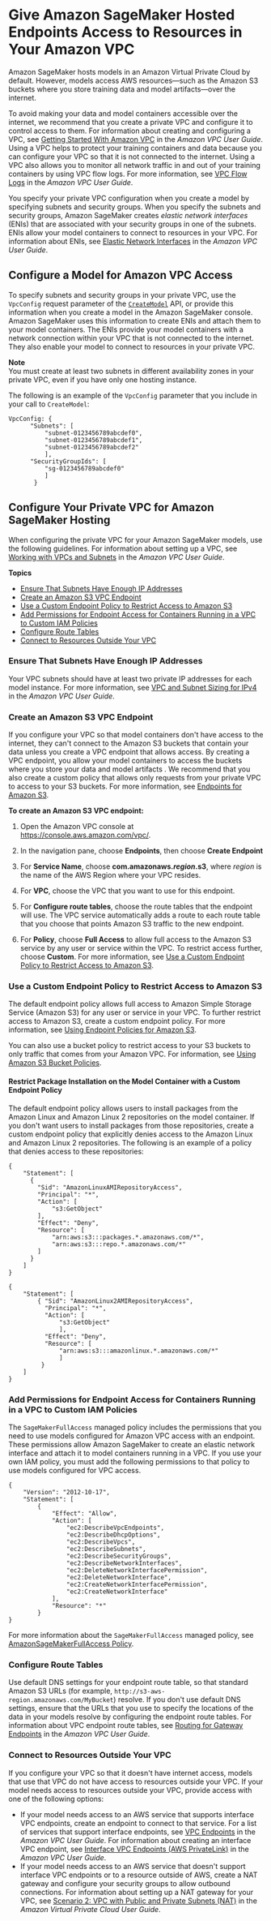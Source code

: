 # Give Amazon SageMaker Hosted Endpoints Access to Resources in Your Amazon VPC<a name="host-vpc"></a>

Amazon SageMaker hosts models in an Amazon Virtual Private Cloud by default\. However, models access AWS resources—such as the Amazon S3 buckets where you store training data and model artifacts—over the internet\.

To avoid making your data and model containers accessible over the internet, we recommend that you create a private VPC and configure it to control access to them\. For information about creating and configuring a VPC, see [Getting Started With Amazon VPC](https://docs.aws.amazon.com/AmazonVPC/latest/UserGuide/getting-started-ipv4.html) in the *Amazon VPC User Guide*\. Using a VPC helps to protect your training containers and data because you can configure your VPC so that it is not connected to the internet\. Using a VPC also allows you to monitor all network traffic in and out of your training containers by using VPC flow logs\. For more information, see [VPC Flow Logs](https://docs.aws.amazon.com/AmazonVPC/latest/UserGuide/flow-logs.html) in the *Amazon VPC User Guide*\.

You specify your private VPC configuration when you create a model by specifying subnets and security groups\. When you specify the subnets and security groups, Amazon SageMaker creates *elastic network interfaces* \(ENIs\) that are associated with your security groups in one of the subnets\. ENIs allow your model containers to connect to resources in your VPC\. For information about ENIs, see [Elastic Network Interfaces](https://docs.aws.amazon.com/AmazonVPC/latest/UserGuide/VPC_ElasticNetworkInterfaces.html) in the *Amazon VPC User Guide*\.

## Configure a Model for Amazon VPC Access<a name="host-vpc-configure"></a>

To specify subnets and security groups in your private VPC, use the `VpcConfig` request parameter of the [ `CreateModel`](https://docs.aws.amazon.com/sagemaker/latest/APIReference/API_CreateModel.html) API, or provide this information when you create a model in the Amazon SageMaker console\. Amazon SageMaker uses this information to create ENIs and attach them to your model containers\. The ENIs provide your model containers with a network connection within your VPC that is not connected to the internet\. They also enable your model to connect to resources in your private VPC\.

**Note**  
You must create at least two subnets in different availability zones in your private VPC, even if you have only one hosting instance\.

The following is an example of the `VpcConfig` parameter that you include in your call to `CreateModel`:

```
VpcConfig: {
      "Subnets": [
          "subnet-0123456789abcdef0",
          "subnet-0123456789abcdef1",
          "subnet-0123456789abcdef2"
          ],
      "SecurityGroupIds": [
          "sg-0123456789abcdef0"
          ]
       }
```

## Configure Your Private VPC for Amazon SageMaker Hosting<a name="host-vpc-vpc"></a>

When configuring the private VPC for your Amazon SageMaker models, use the following guidelines\. For information about setting up a VPC, see [Working with VPCs and Subnets](https://docs.aws.amazon.com/AmazonVPC/latest/UserGuide/working-with-vpcs.html) in the *Amazon VPC User Guide*\.

**Topics**
+ [Ensure That Subnets Have Enough IP Addresses](#host-vpc-ip)
+ [Create an Amazon S3 VPC Endpoint](#host-vpc-s3)
+ [Use a Custom Endpoint Policy to Restrict Access to Amazon S3](#host-vpc-policy)
+ [Add Permissions for Endpoint Access for Containers Running in a VPC to Custom IAM Policies](#host-vpc-endpoints)
+ [Configure Route Tables](#host-vpc-route-table)
+ [Connect to Resources Outside Your VPC](#model-vpc-nat)

### Ensure That Subnets Have Enough IP Addresses<a name="host-vpc-ip"></a>

Your VPC subnets should have at least two private IP addresses for each model instance\. For more information, see [VPC and Subnet Sizing for IPv4](https://docs.aws.amazon.com/AmazonVPC/latest/UserGuide/VPC_Subnets.html#vpc-sizing-ipv4) in the *Amazon VPC User Guide*\.

### Create an Amazon S3 VPC Endpoint<a name="host-vpc-s3"></a>

If you configure your VPC so that model containers don't have access to the internet, they can't connect to the Amazon S3 buckets that contain your data unless you create a VPC endpoint that allows access\. By creating a VPC endpoint, you allow your model containers to access the buckets where you store your data and model artifacts \. We recommend that you also create a custom policy that allows only requests from your private VPC to access to your S3 buckets\. For more information, see [Endpoints for Amazon S3](https://docs.aws.amazon.com/AmazonVPC/latest/UserGuide/vpc-endpoints-s3.html)\.

**To create an Amazon S3 VPC endpoint:**

1. Open the Amazon VPC console at [https://console\.aws\.amazon\.com/vpc/](https://console.aws.amazon.com/vpc/)\.

1. In the navigation pane, choose **Endpoints**, then choose **Create Endpoint**

1. For **Service Name**, choose **com\.amazonaws\.*region*\.s3**, where *region* is the name of the AWS Region where your VPC resides\.

1. For **VPC**, choose the VPC that you want to use for this endpoint\.

1. For **Configure route tables**, choose the route tables that the endpoint will use\. The VPC service automatically adds a route to each route table that you choose that points Amazon S3 traffic to the new endpoint\.

1. For **Policy**, choose **Full Access** to allow full access to the Amazon S3 service by any user or service within the VPC\. To restrict access further, choose **Custom**\. For more information, see [Use a Custom Endpoint Policy to Restrict Access to Amazon S3](#host-vpc-policy)\.

### Use a Custom Endpoint Policy to Restrict Access to Amazon S3<a name="host-vpc-policy"></a>

The default endpoint policy allows full access to Amazon Simple Storage Service \(Amazon S3\) for any user or service in your VPC\. To further restrict access to Amazon S3, create a custom endpoint policy\. For more information, see [Using Endpoint Policies for Amazon S3](https://docs.aws.amazon.com/vpc/latest/userguide/vpc-endpoints-s3.html#vpc-endpoints-policies-s3)\. 

You can also use a bucket policy to restrict access to your S3 buckets to only traffic that comes from your Amazon VPC\. For information, see [Using Amazon S3 Bucket Policies](https://docs.aws.amazon.com/vpc/latest/userguide/vpc-endpoints-s3.html#vpc-endpoints-s3-bucket-policies)\.

#### Restrict Package Installation on the Model Container with a Custom Endpoint Policy<a name="host-vpc-policy-repos"></a>

The default endpoint policy allows users to install packages from the Amazon Linux and Amazon Linux 2 repositories on the model container\. If you don't want users to install packages from those repositories, create a custom endpoint policy that explicitly denies access to the Amazon Linux and Amazon Linux 2 repositories\. The following is an example of a policy that denies access to these repositories:

```
{ 
    "Statement": [ 
      { 
        "Sid": "AmazonLinuxAMIRepositoryAccess",
        "Principal": "*",
        "Action": [ 
            "s3:GetObject" 
        ],
        "Effect": "Deny",
        "Resource": [
            "arn:aws:s3:::packages.*.amazonaws.com/*",
            "arn:aws:s3:::repo.*.amazonaws.com/*"
        ] 
      } 
    ] 
} 

{ 
    "Statement": [ 
        { "Sid": "AmazonLinux2AMIRepositoryAccess",
          "Principal": "*",
          "Action": [ 
              "s3:GetObject" 
              ],
          "Effect": "Deny",
          "Resource": [
              "arn:aws:s3:::amazonlinux.*.amazonaws.com/*" 
              ] 
         } 
    ] 
}
```

### Add Permissions for Endpoint Access for Containers Running in a VPC to Custom IAM Policies<a name="host-vpc-endpoints"></a>

The `SageMakerFullAccess` managed policy includes the permissions that you need to use models configured for Amazon VPC access with an endpoint\. These permissions allow Amazon SageMaker to create an elastic network interface and attach it to model containers running in a VPC\. If you use your own IAM policy, you must add the following permissions to that policy to use models configured for VPC access\. 

```
{
    "Version": "2012-10-17",
    "Statement": [
        {
            "Effect": "Allow",
            "Action": [
                "ec2:DescribeVpcEndpoints",
                "ec2:DescribeDhcpOptions",
                "ec2:DescribeVpcs",
                "ec2:DescribeSubnets",
                "ec2:DescribeSecurityGroups",
                "ec2:DescribeNetworkInterfaces",
                "ec2:DeleteNetworkInterfacePermission",
                "ec2:DeleteNetworkInterface",
                "ec2:CreateNetworkInterfacePermission",
                "ec2:CreateNetworkInterface"
            ],
            "Resource": "*"
        }
}
```

For more information about the `SageMakerFullAccess` managed policy, see [AmazonSageMakerFullAccess Policy](sagemaker-roles.md#sagemaker-roles-amazonsagemakerfullaccess-policy)\. 

### Configure Route Tables<a name="host-vpc-route-table"></a>

Use default DNS settings for your endpoint route table, so that standard Amazon S3 URLs \(for example, `http://s3-aws-region.amazonaws.com/MyBucket`\) resolve\. If you don't use default DNS settings, ensure that the URLs that you use to specify the locations of the data in your models resolve by configuring the endpoint route tables\. For information about VPC endpoint route tables, see [Routing for Gateway Endpoints](https://docs.aws.amazon.com/AmazonVPC/latest/UserGuide/vpce-gateway.html#vpc-endpoints-routing) in the *Amazon VPC User Guide*\.

### Connect to Resources Outside Your VPC<a name="model-vpc-nat"></a>

If you configure your VPC so that it doesn't have internet access, models that use that VPC do not have access to resources outside your VPC\. If your model needs access to resources outside your VPC, provide access with one of the following options:
+ If your model needs access to an AWS service that supports interface VPC endpoints, create an endpoint to connect to that service\. For a list of services that support interface endpoints, see [VPC Endpoints](https://docs.aws.amazon.com/AmazonVPC/latest/UserGuide/vpc-endpoints.html) in the *Amazon VPC User Guide*\. For information about creating an interface VPC endpoint, see [Interface VPC Endpoints \(AWS PrivateLink\)](https://docs.aws.amazon.com/AmazonVPC/latest/UserGuide/vpce-interface.html) in the *Amazon VPC User Guide*\.
+ If your model needs access to an AWS service that doesn't support interface VPC endpoints or to a resource outside of AWS, create a NAT gateway and configure your security groups to allow outbound connections\. For information about setting up a NAT gateway for your VPC, see [Scenario 2: VPC with Public and Private Subnets \(NAT\)](https://docs.aws.amazon.com/AmazonVPC/latest/UserGuide/VPC_Scenario2.html) in the *Amazon Virtual Private Cloud User Guide*\.